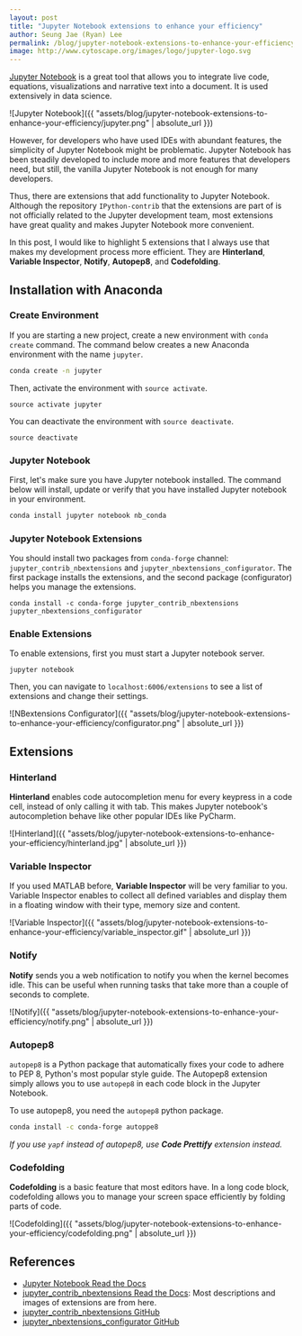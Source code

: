 ```yaml
---
layout: post
title: "Jupyter Notebook extensions to enhance your efficiency"
author: Seung Jae (Ryan) Lee
permalink: /blog/jupyter-notebook-extensions-to-enhance-your-efficiency
image: http://www.cytoscape.org/images/logo/jupyter-logo.svg
---
```


[Jupyter Notebook](http://jupyter.org/) is a great tool that allows you to integrate live code, equations, visualizations and narrative text into a document. It is used extensively in data science.

![Jupyter Notebook]({{ "assets/blog/jupyter-notebook-extensions-to-enhance-your-efficiency/jupyter.png" | absolute_url }})

However, for developers who have used IDEs with abundant features, the simplicity of Jupyter Notebook might be problematic. Jupyter Notebook has been steadily developed to include more and more features that developers need, but still, the vanilla Jupyter Notebook is not enough for many developers.

Thus, there are extensions that add functionality to Jupyter Notebook. Although the repository  `IPython-contrib` that the extensions are part of is not officially related to the Jupyter development team, most extensions have great quality and makes Jupyter Notebook more convenient.

In this post, I would like to highlight 5 extensions that I always use that makes my development process more efficient. They are **Hinterland**, **Variable Inspector**, **Notify**, **Autopep8**, and **Codefolding**.



## Installation with Anaconda

### Create Environment

If you are starting a new project, create a new environment with `conda create` command. The command below creates a new Anaconda environment with the name `jupyter`.

```bash
conda create -n jupyter
```

Then, activate the environment with `source activate`.

```
source activate jupyter
```

You can deactivate the environment with `source deactivate`.

```
source deactivate
```

### Jupyter Notebook

First, let's make sure you have Jupyter notebook installed. The command below will install, update or verify that you have installed Jupyter notebook in your environment.

```bash
conda install jupyter notebook nb_conda
```

### Jupyter Notebook Extensions

You should install two packages from `conda-forge` channel: `jupyter_contrib_nbextensions` and `jupyter_nbextensions_configurator`. The first package installs the extensions, and the second package (configurator) helps you manage the extensions.

```
conda install -c conda-forge jupyter_contrib_nbextensions jupyter_nbextensions_configurator
```

### Enable Extensions

To enable extensions, first you must start a Jupyter notebook server.

```
jupyter notebook
```

Then, you can navigate to `localhost:6006/extensions` to see a list of extensions and change their settings.

![NBextensions Configurator]({{ "assets/blog/jupyter-notebook-extensions-to-enhance-your-efficiency/configurator.png" | absolute_url }})



## Extensions

### Hinterland

**Hinterland** enables code autocompletion menu for every keypress in a code cell, instead of only calling it with tab. This makes Jupyter notebook's autocompletion behave like other popular IDEs like PyCharm.

![Hinterland]({{ "assets/blog/jupyter-notebook-extensions-to-enhance-your-efficiency/hinterland.jpg" | absolute_url }})

### Variable Inspector

If you used MATLAB before, **Variable Inspector** will be very familiar to you. Variable Inspector enables to collect all defined variables and display them in a floating window with their type, memory size and content.

![Variable Inspector]({{ "assets/blog/jupyter-notebook-extensions-to-enhance-your-efficiency/variable_inspector.gif" | absolute_url }})

### Notify

**Notify** sends you a web notification to notify you when the kernel becomes idle. This can be useful when running tasks that take more than a couple of seconds to complete.

![Notify]({{ "assets/blog/jupyter-notebook-extensions-to-enhance-your-efficiency/notify.png" | absolute_url }})

### Autopep8

`autopep8` is a Python package that automatically fixes your code to adhere to PEP 8, Python's most popular style guide. The Autopep8 extension simply allows you to use `autopep8` in each code block in the  Jupyter Notebook.

To use autopep8, you need the `autopep8` python package.

```bash
conda install -c conda-forge autoppe8
```

*If you use `yapf` instead of autopep8, use **Code Prettify** extension instead.*

### Codefolding

**Codefolding** is a basic feature that most editors have. In a long code block, codefolding allows you to manage your screen space efficiently by folding parts of code.

![Codefolding]({{ "assets/blog/jupyter-notebook-extensions-to-enhance-your-efficiency/codefolding.png" | absolute_url }})

## References

* [Jupyter Notebook Read the Docs](https://jupyter-notebook.readthedocs.io/en/stable/)
* [jupyter_contrib_nbextensions Read the Docs](http://jupyter-contrib-nbextensions.readthedocs.io): Most descriptions and images of extensions are from here.
* [jupyter_contrib_nbextensions GitHub](https://github.com/ipython-contrib/jupyter_contrib_nbextensions)
* [jupyter_nbextensions_configurator GitHub](https://github.com/Jupyter-contrib/jupyter_nbextensions_configurator)